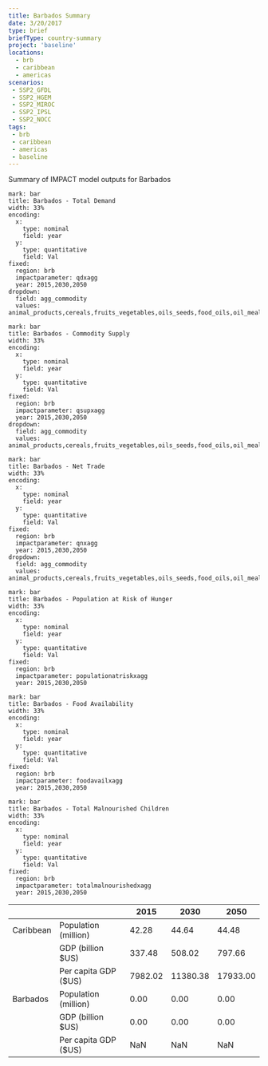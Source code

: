 ```yaml
---
title: Barbados Summary
date: 3/20/2017
type: brief
briefType: country-summary
project: 'baseline'
locations:
  - brb
  - caribbean
  - americas
scenarios:
 - SSP2_GFDL
 - SSP2_HGEM
 - SSP2_MIROC
 - SSP2_IPSL
 - SSP2_NOCC
tags:
 - brb
 - caribbean
 - americas
 - baseline
---
```

Summary of IMPACT model outputs for Barbados

```chart
mark: bar
title: Barbados - Total Demand
width: 33%
encoding:
  x:
    type: nominal
    field: year
  y:
    type: quantitative
    field: Val
fixed:
  region: brb
  impactparameter: qdxagg
  year: 2015,2030,2050
dropdown:
  field: agg_commodity
  values: animal_products,cereals,fruits_vegetables,oils_seeds,food_oils,oil_meals,other,pulses,roots_tubers,sugar
```

```chart
mark: bar
title: Barbados - Commodity Supply
width: 33%
encoding:
  x:
    type: nominal
    field: year
  y:
    type: quantitative
    field: Val
fixed:
  region: brb
  impactparameter: qsupxagg
  year: 2015,2030,2050
dropdown:
  field: agg_commodity
  values: animal_products,cereals,fruits_vegetables,oils_seeds,food_oils,oil_meals,other,pulses,roots_tubers,sugar
```

```chart
mark: bar
title: Barbados - Net Trade
width: 33%
encoding:
  x:
    type: nominal
    field: year
  y:
    type: quantitative
    field: Val
fixed:
  region: brb
  impactparameter: qnxagg
  year: 2015,2030,2050
dropdown:
  field: agg_commodity
  values: animal_products,cereals,fruits_vegetables,oils_seeds,food_oils,oil_meals,other,pulses,roots_tubers,sugar
```

```chart
mark: bar
title: Barbados - Population at Risk of Hunger
width: 33%
encoding:
  x:
    type: nominal
    field: year
  y:
    type: quantitative
    field: Val
fixed:
  region: brb
  impactparameter: populationatriskxagg
  year: 2015,2030,2050
```

```chart
mark: bar
title: Barbados - Food Availability
width: 33%
encoding:
  x:
    type: nominal
    field: year
  y:
    type: quantitative
    field: Val
fixed:
  region: brb
  impactparameter: foodavailxagg
  year: 2015,2030,2050
```

```chart
mark: bar
title: Barbados - Total Malnourished Children
width: 33%
encoding:
  x:
    type: nominal
    field: year
  y:
    type: quantitative
    field: Val
fixed:
  region: brb
  impactparameter: totalmalnourishedxagg
  year: 2015,2030,2050
```

|   |   | 2015 | 2030 | 2050 |
|---|---|---|---|---|
| Caribbean | Population (million) | 42.28 | 44.64 | 44.48 |
|  | GDP (billion $US) | 337.48 | 508.02 | 797.66 |
|  | Per capita GDP ($US) | 7982.02 | 11380.38 | 17933.00 |
| Barbados | Population (million) | 0.00 | 0.00 | 0.00 |
|  | GDP (billion $US) | 0.00 | 0.00 | 0.00 |
|  | Per capita GDP ($US) | NaN| NaN| NaN|
